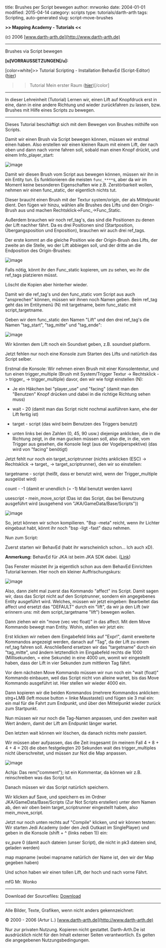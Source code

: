 ﻿title: Brushes per Script bewegen
author: mrwonko
date: 2004-01-01
modified: 2015-04-14
category: scripts
type: tutorials/darth-arth
tags: Scripting, auto-generated
slug: script-move-brushes

**>> Mapping Academy - Tutorials <<**

(c) 2006 [www.darth-arth.de](http://www.darth-arth.de)

----

Brushes via Script bewegen

**[u]VORRAUSSETZUNGEN[/u]:**

[color=white]>> Tutorial Scripting - Installation BehavEd (Script-Editor) ([hier](../../behaved/behaved.htm))

>> Tutorial Mein erster Raum ([hier](../../tutorials/mapping/firstroom/firstroom.htm))[/color]

----

In dieser Lehreinheit (Tutorial) Lernen wir, einen Lift auf Knopfdruck erst in eine, dann in eine andere Richtung und wieder zurückfahren zu lassen, bzw. Brushes mit Hilfe eines Scripts zu bewegen.

----

Dieses Tutorial beschäftigt sich mit dem Bewegen von Brushes mithilfe von Scripts.

Damit wir einen Brush via Script bewegen können, müssen wir erstmal einen haben. Also erstellen wir einen kleinen Raum mit einem Lift, der nach oben und dann nach vorne fahren soll, sobald man einen Knopf drückt, und einem Info_player_start:

![image]({static}images/pic1.jpg)

Damit wir diesen Brush vom Script aus bewegen können, müssen wir ihn in ein Entity tun. Es funktionieren die meisten `func_****`s, aber da wir im Moment keine besonderen Eigenschaften wie z.B. Zerstörbarkeit wollen, nehmen wir einen func_static, der eigentlich nichts tut.

Dieser braucht einen Brush mit der Textur system/origin, der als Mittelpunkt dient. Den fügen wir hinzu, wählen alle Brushes des Lifts und den Origin-Brush aus und machen Rechtsklick->Func_->Func_Static.

Außerdem brauchen wir noch ref_tag's, das sind die Positionen zu denen der Lift nachher fährt. Da es drei Positionen sind (Startposition, Übergangsposition und Enposition), brauchen wir auch drei ref_tags.

Der erste kommt an die gleiche Position wie der Origin-Brush des Lifts, der zweite an die Stelle, wo der Lift abbiegen soll, und der dritte an die Endposition des Origin-Brushes:

![image]({static}images/pic2.jpg)

Falls nötig, könnt ihr den Func_static kopieren, um zu sehen, wo ihr die ref_tags platzieren müsst.

Löscht die Kopien aber hinterher wieder.

Damit wir die ref_tag's und den func_static vom Script aus auch "ansprechen" können, müssen wir ihnen noch Namen geben. Beim ref_tag geht das im Entitymenü (N) mit targetname, beim func_static mit script_targetname.

Geben wir dem func_static den Namen "Lift" und den drei ref_tag's die Namen "tag_start", "tag_mitte" und "tag_ende":

![image]({static}images/pic3.jpg)

Wir könnten dem Lift noch ein Soundset geben, z.B. soundset platform.

Jetzt fehlen nur noch eine Konsole zum Starten des Lifts und natürlich das Script selber.

Erstmal die Konsole: Wir nehmen einen Brush mit einer Konsolentextur, und tun einen trigger_multiple (Brush mit System/Trigger Textur -> Rechtsklick -> trigger_ -> trigger_multiple) davor, den wir wie folgt einstellen (N):

- Je ein Häkchen bei "player_use" und "facing" (damit man den "Benutzen" Knopf drücken und dabei in die richtige Richtung sehen muss)

- wait - 20 (damit man das Script nicht nochmal ausführen kann, ehe der Lift fertig ist)

- target - script (das wird beim Benutzen des Triggers benutzt)

- unten links bei den Zahlen (0, 45, 90 usw.) diejenige anklicken, die in die Richtung zeigt, in die man gucken müssen soll, also die, in die, vom Trigger aus gesehen, die Konsole liegt (aus der Vogelperspektive) (das wird von "facing" benötigt)

Jetzt fehlt nur noch ein target_scriptrunner (nichts anklicken (ESC) -> Rechtsklick -> target_ -> target_scriptrunner), den wir so einstellen:

targetname - script (heißt, dass er benutzt wird, wenn der Trigger_multiple ausgelöst wird)

count - -1 (damit er unendlich (= -1) Mal benutzt werden kann)

usescript - mein_move_script (Das ist das Script, das bei Benutzung ausgeführt wird (ausgehend von "JKA/GameData/Base/Scripts"))

![image]({static}images/pic4.jpg)

So, jetzt können wir schon kompilieren. "Bsp -meta" reicht, wenn ihr Lichter eingebaut habt, könnt ihr noch "bsp -ligt -fast" dazu nehmen.

Nun zum Script:

Zuerst starten wir BehavEd (habt ihr warscheinlich schon... Ich auch xD).

**Anmerkung:** BehavEd für JKA ist beim JKA SDK dabei. ([Link](http://mrwonko.de/jk3files/Jedi%20Academy/Official%20Releases/Others/20909/))

Das Fenster müsstet ihr ja eigentlich schon aus dem BehavEd Einrichten Tutorial kennen. Hier noch ein kleiner Auffrischungskurs:

![image]({static}images/pic5.jpg)

Also, dann zieht mal zuerst das Kommando "affect" ins Script. Damit sagen wir, dass das Script nicht auf den Scriptrunner, sondern ein angegebenes Entity ausgeführt wird. Welches, müssen wir jetzt eingeben: Bearbeitet das affect und ersetzt das "DEFAULT" durch ein "lift", da wir ja den Lift (wir erinnern uns: mit dem script_targetname "lift") bewegen wollen.

Dann ziehen wir ein "move (vec vec float)" in das affect. Mit dem Move Kommando bewegt man Entity. Wohin, stellen wir jetzt ein:

Erst klicken wir neben dem Eingabefeld links auf "Expr!", damit erweiterte Kommandos angezeigt werden, danach auf "Tag", da der Lift zu einem ref_tag fahren soll. Anschließend ersetzen wir das "targetname" durch ein "tag_mitte", und ändern letztendlich im Eingabefeld rechts die 1000 (Millisekunden, = eine Sekunde) in eine 4000 um, womit wir eingestellt haben, dass der Lift in vier Sekunden zum mittleren Tag fährt.

Vor dem nächsten Move Kommando müssen wir nun noch ein "wait (float)" Kommando einbauen, weil das Script nicht von alleine wartet, bis das Move Kommando ausgeführt ist. Hier stellen wir wieder 4000 ein.

Dann kopieren wir die beiden Kommandos (mehrere Kommandos anklicken: strg+LMB (left mouse button = linke Maustaste)) und fügen sie 3 mal ein: ein mal für die Fahrt zum Endpunkt, und über den Mittelpunkt wieder zurück zum Startpunkt.

Nun müssen wir nur noch die Tag-Namen anpassen, und den zweiten wait Wert ändern, damit der Lift am Endpunkt länger wartet.

Den letzten wait können wir löschen, da danach nichts mehr passiert.

Wir müssen aber aufpassen, das die Zeit insgesamt (in meinem Fall 4 + 8 + 4 + 4 = 20) die oben festgelegten 20 Sekunden wait des trigger_multiples nicht überschreitet, und  müssen zur Not die Map anpassen.

![image]({static}images/pic6.jpg)

Achja: Das rem("comment"); ist ein Kommentar, da können wir z.B. reinschreiben was das Script tut.

Danach müssen wir das Script natürlich speichern.

Wir klicken auf Save, und speichern es im Ordner JKA/GameData/Base/Scripts (Zur Not Scripts erstellen) unter dem Namen ab, den wir oben beim target_scriptrunner eingestellt haben, also mein_move_script.

Jetzt nur noch unten rechts auf "Compile" klicken, und wir können testen: Wir starten Jedi Academy (oder den Jedi Outkast im SinglePlayer) und geben in die Konsole (shift + ^ (links neben 1)) ein:

sv_pure 0 (damit auch dateien (unser Script), die nicht in pk3 dateien sind, geladen werden)

map mapname (wobei mapname natürlich der Name ist, den wir der Map gegeben haben)

Und schon haben wir einen tollen Lift, der hoch und nach vorne Fährt.

mfG Mr. Wonko

----

Download der Sourcefiles: [Download](downloads/source.zip)

----

Alle Bilder, Texte, Grafiken, wenn nicht anders gekennzeichnet:

© 2000 - 2006 (Artur L.) [www.darth-arth.de](http://www.darth-arth.de)

Nur zur privaten Nutzung. Kopieren nicht gestattet. Darth-Arth.De
ist ausdrücklich nicht für den Inhalt externer Seiten verantwortlich. Es gelten
die angegebenen Nutzungsbedingungen.

